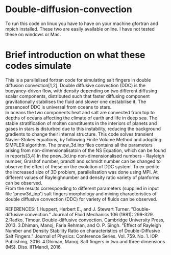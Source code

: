 # Double-diffusion-convection
To run this code on linux you have to have on your machine gfortran and mpich installed. These two are easily available online. 
I have not tested these on windows or Mac.
# Brief introduction on what these codes simulate
This is a parallelised fortran code for simulating salt fingers in double diffusion convection[1,2]. 
Double diffusive convection (DDC) is the buoyancy-driven flow, with density depending on two different diffusing scalar components, 
distributed such that faster diffusing component gravitationally stabilises the fluid and slower one destabilise it.
The presenceof DDC is universal from oceans to stars.  
In oceans the two components heat and salt are convected from top to depths of oceans affecting the climate of earth and life in deep sea.
The stable stratification of molten constituents in the interiors of planets and gases in stars is disturbed due to this instability,
reducing the background gradients to change their internal structure.
This code solves transient Navier-Stokes equations, by following Finite Volume Method and adopting SIMPLER algorithm.
The pnew_3d.inp files contains all the parameters arising from non-dimensionalisatoin of the NS Equation, which can be found in reports[3,4]
In the pnew_3d.inp non-dimensionalised numbers - Rayleigh number, Grashof number, prandtl and schmidt number can be changed to observe the effect of these on the evolution of DDC system.
To ex-pedite the increased size of 3D problem, parallelisation was done using MPI. 
At different values of Rayleighnumber and density ratio variety of planforms can be observed.  
From the results corresponding to different parameters (supplied in input file 'pnew3d_inp') salt fingers morphology and 
mixing characteristics of double diffusive convection (DDC) for variety of fluids can be observed.

REFERENCES:
1.Huppert, Herbert E., and J. Stewart Turner. "Double-diffusive convection." Journal of Fluid Mechanics 106 (1981): 299-329.
2.Radko, Timour. Double-diffusive convection. Cambridge University Press, 2013.
3.Dhiman, Manoj, Faria Rehman, and O. P. Singh. "Effect of Rayleigh Number and Density Stability Ratio on characteristics of Double-Diffusive Salt Fingers." Journal of Physics: Conference Series. Vol. 759. No. 1. IOP Publishing, 2016.
4.Dhiman, Manoj. Salt fingers in two and three dimensions (MS). Diss. IITMandi, 2016.
